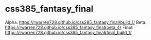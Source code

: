 # css385_fantasy_final


Alpha: https://rwarren728.github.io/css385_fantasy_final/build_1/
Beta: https://rwarren728.github.io/css385_fantasy_final/beta_4/
Final: https://rwarren728.github.io/css385_fantasy_final/final_build_1/

